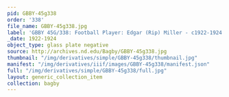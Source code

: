```yaml
---
pid: GBBY-45g338
order: '338'
file_name: GBBY-45g338.jpg
label: 'GBBY 45G/338: Football Player: Edgar (Rip) Miller - c1922-1924'
_date: 1922-1924
object_type: glass plate negative
source: http://archives.nd.edu/Bagby/GBBY-45g338.jpg
thumbnail: "/img/derivatives/simple/GBBY-45g338/thumbnail.jpg"
manifest: "/img/derivatives/iiif/images/GBBY-45g338/manifest.json"
full: "/img/derivatives/simple/GBBY-45g338/full.jpg"
layout: generic_collection_item
collection: bagby
---
```

